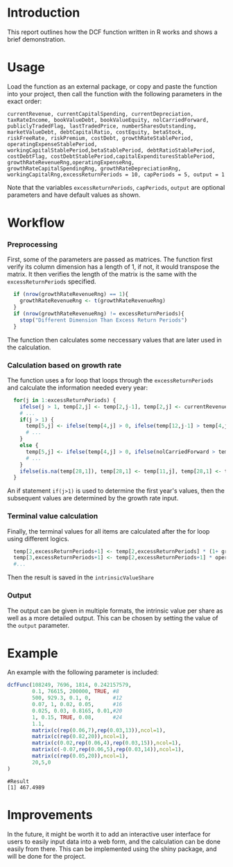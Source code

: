 Introduction
============

This report outlines how the DCF function written in R works and shows a brief demonstration.

Usage
=====

Load the function as an external package, or copy and paste the function into your project, then call the function with the following parameters in the exact order:

    currentRevenue, currentCapitalSpending, currentDepreciation, taxRateIncome, bookValueDebt, bookValueEquity, nolCarriedForward, publiclyTradedFlag, lastTradedPrice, numberSharesOutstanding, marketValueDebt, debtCapitalRatio, costEquity, betaStock, riskFreeRate, riskPremium, costDebt, growthRateStablePeriod, operatingExpenseStablePeriod, workingCapitalStablePeriod,betaStablePeriod, debtRatioStablePeriod, costDebtFlag, costDebtStablePeriod,capitalExpendituresStablePeriod, growthRateRevenueRng,operatingExpenseRng, growthRateCapitalSpendingRng, growthRateDepreciationRng, workingCapitalRng,excessReturnPeriods = 10, capPeriods = 5, output = 1

Note that the variables `excessReturnPeriods`, `capPeriods`, `output` are optional parameters and have default values as shown.

Workflow
========

### Preprocessing

First, some of the parameters are passed as matrices. The function first verify its column dimension has a length of 1, if not, it would transpose the matrix. It then verifies the length of the matrix is the same with the `excessReturnPeriods` specified.

``` r
  if (nrow(growthRateRevenueRng) == 1){
    growthRateRevenueRng <- t(growthRateRevenueRng)
  }
  if (nrow(growthRateRevenueRng) != excessReturnPeriods){
    stop("Different Dimension Than Excess Return Periods")
  }
```

The function then calculates some neccessary values that are later used in the calculation.

### Calculation based on growth rate

The function uses a for loop that loops through the `excessReturnPeriods` and calculate the information needed every year:

``` r
  for(j in 1:excessReturnPeriods) {
    ifelse(j > 1, temp[2,j] <- temp[2,j-1], temp[2,j] <- currentRevenue * (1 + growthRateRevenueVector[j,1]))
    # ...
    if(j > 1) {
      temp[5,j] <- ifelse(temp[4,j] > 0, ifelse(temp[12,j-1] > temp[4,j], 0, (temp[4,j] - temp[12,j-1])) * taxRateIncome, 0)
      # ...
    }
    else {
      temp[5,j] <- ifelse(temp[4,j] > 0, ifelse(nolCarriedForward > temp[4,j], 0, (temp[4,j] - nolCarriedForward) * taxRateIncome), 0)
      # ...
    }
    ifelse(is.na(temp[28,1]), temp[28,1] <- temp[11,j], temp[28,1] <- temp[28,1] + temp[11,j])
  }
```

An if statement `if(j>1)` is used to determine the first year's values, then the subsequent values are determined by the growth rate input.

### Terminal value calculation

Finally, the terminal values for all items are calculated after the for loop using different logics.

``` r
  temp[2,excessReturnPeriods+1] <- temp[2,excessReturnPeriods] * (1+ growthRateStablePeriod)
  temp[3,excessReturnPeriods+1] <- temp[2,excessReturnPeriods+1] * operatingExpenseStablePeriod
  #...
```

Then the result is saved in the `intrinsicValueShare`

### Output

The output can be given in multiple formats, the intrinsic value per share as well as a more detailed output. This can be chosen by setting the value of the `output` parameter.

Example
=======

An example with the following parameter is included:

``` r
dcfFunc(108249, 7696, 1814, 0.242157579,
        0.1, 76615, 200000, TRUE, #8
        500, 929.3, 0.1, 0,       #12
        0.07, 1, 0.02, 0.05,      #16
        0.025, 0.03, 0.8165, 0.01,#20
        1, 0.15, TRUE, 0.08,      #24
        1.1,
        matrix(c(rep(0.06,7),rep(0.03,13)),ncol=1),
        matrix(c(rep(0.82,20)),ncol=1),
        matrix(c(0.02,rep(0.06,4),rep(0.03,15)),ncol=1),
        matrix(c(-0.07,rep(0.06,5),rep(0.03,14)),ncol=1),
        matrix(c(rep(0.05,20)),ncol=1),
        20,5,0
)
```

    #Result
    [1] 467.4989

Improvements
============

In the future, it might be worth it to add an interactive user interface for users to easily input data into a web form, and the calculation can be done easily from there. This can be implemented using the shiny package, and will be done for the project.
